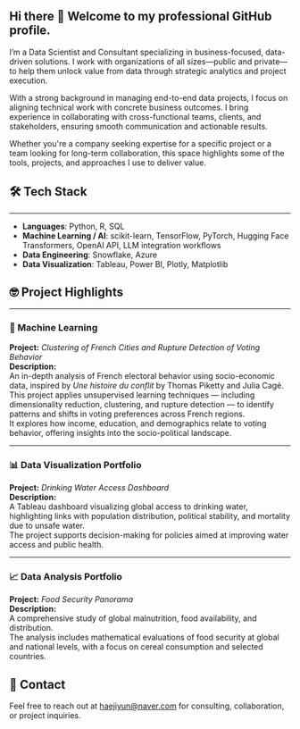 ## Hi there 👋 Welcome to my professional GitHub profile.

I’m a Data Scientist and Consultant specializing in business-focused, data-driven solutions. I work with organizations of all sizes—public and private—to help them unlock value from data through strategic analytics and project execution.

With a strong background in managing end-to-end data projects, I focus on aligning technical work with concrete business outcomes. I bring experience in collaborating with cross-functional teams, clients, and stakeholders, ensuring smooth communication and actionable results.

Whether you're a company seeking expertise for a specific project or a team looking for long-term collaboration, this space highlights some of the tools, projects, and approaches I use to deliver value.

## 🛠️ Tech Stack
---
- **Languages**: Python, R, SQL  
- **Machine Learning / AI**: scikit-learn, TensorFlow, PyTorch, Hugging Face Transformers, OpenAI API, LLM integration workflows  
- **Data Engineering**: Snowflake, Azure  
- **Data Visualization**: Tableau, Power BI, Plotly, Matplotlib

## 🤓 Project Highlights  
---

### 🧠 Machine Learning  
**Project:** *Clustering of French Cities and Rupture Detection of Voting Behavior*  
**Description:**  
An in-depth analysis of French electoral behavior using socio-economic data, inspired by *Une histoire du conflit* by Thomas Piketty and Julia Cagé.  
This project applies unsupervised learning techniques — including dimensionality reduction, clustering, and rupture detection — to identify patterns and shifts in voting preferences across French regions.  
It explores how income, education, and demographics relate to voting behavior, offering insights into the socio-political landscape.

---

### 📊 Data Visualization Portfolio  
**Project:** *Drinking Water Access Dashboard*  
**Description:**  
A Tableau dashboard visualizing global access to drinking water, highlighting links with population distribution, political stability, and mortality due to unsafe water.  
The project supports decision-making for policies aimed at improving water access and public health.

---

### 📈 Data Analysis Portfolio  
**Project:** *Food Security Panorama*  
**Description:**  
A comprehensive study of global malnutrition, food availability, and distribution.  
The analysis includes mathematical evaluations of food security at global and national levels, with a focus on cereal consumption and selected countries.

💌 Contact
---
Feel free to reach out at haejiyun@naver.com for consulting, collaboration, or project inquiries.
